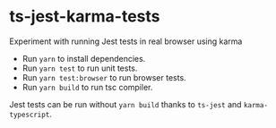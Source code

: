 # ts-jest-karma-tests

Experiment with running Jest tests in real browser using karma

- Run `yarn` to install dependencies.
- Run `yarn test` to run unit tests.
- Run `yarn test:browser` to run browser tests.
- Run `yarn build` to run tsc compiler.

Jest tests can be run without `yarn build` thanks to `ts-jest` and `karma-typescript`.
